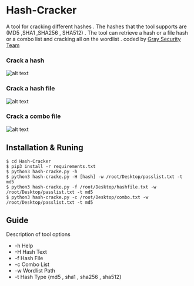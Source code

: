 # Hash-Cracker
A tool for cracking different hashes . The hashes that the tool supports are (MD5 ,SHA1 ,SHA256 , SHA512) .
The tool can retrieve a hash or a file hash or a combo list  and cracking all on the wordlist .
coded by [Gray Security Team](https://T.me/S3CURITY_GRAY)


### Crack a hash
![alt text](http://s6.picofile.com/file/8392327884/one.png "Crack a Hash ")


### Crack a hash file
![alt text](http://s6.picofile.com/file/8392328084/file.png "Crack HAsh File ")


### Crack a combo file
![alt text](http://s6.picofile.com/file/8392328792/com.png "Crack Combo file ")



## Installation & Runing
``` 
$ cd Hash-Cracker 
$ pip3 install -r requirements.txt
$ python3 hash-cracke.py -h 
$ python3 hash-cracke.py -H [hash] -w /root/Desktop/passlist.txt -t md5
$ python3 hash-cracke.py -f /root/Desktop/hashfile.txt -w /root/Desktop/passlist.txt -t md5
$ python3 hash-cracke.py -c /root/Desktop/combo.txt -w /root/Desktop/passlist.txt -t md5
``` 
## Guide 

Description of tool options

* -h Help 
* -H Hash Text
* -f Hash File
* -c Combo List 
* -w Wordlist Path 
* -t Hash Type {md5 , sha1 , sha256 , sha512}
